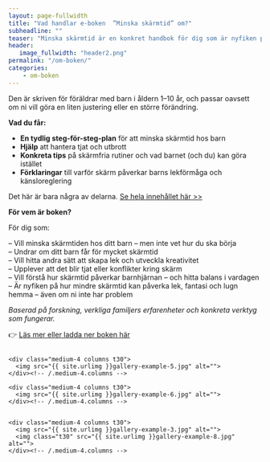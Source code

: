 ```yaml
---
layout: page-fullwidth
title: "Vad handlar e-boken  ”Minska skärmtid” om?"
subheadline: ""
teaser: "Minska skärmtid är en konkret handbok för dig som är nyfiken på att förändra era skärmvanor – tv, surfplatta, mobil – utan att det blir bråk och tjat."
header:
   image_fullwidth: "header2.png"
permalink: "/om-boken/"
categories:
    - om-boken
---
```

Den är skriven för föräldrar med barn i åldern 1–10 år, och passar oavsett om ni vill göra en liten justering eller en större förändring.


**Vad du får:**

- **En tydlig steg-för-steg-plan** för att minska skärmtid hos barn
- **Hjälp** att hantera tjat och utbrott
- **Konkreta tips** på skärmfria rutiner och vad barnet (och du) kan göra istället
- **Förklaringar** till varför skärm påverkar barns lekförmåga och känsloreglering

Det här är bara några av delarna.
[Se hela innehållet här >>][1]


**För vem är boken?**

För dig som:

– Vill minska skärmtiden hos ditt barn – men inte vet hur du ska börja\
– Undrar om ditt barn får för mycket skärmtid\
– Vill hitta andra sätt att skapa lek och utveckla kreativitet\
– Upplever att det blir tjat eller konflikter kring skärm\
– Vill förstå hur skärmtid påverkar barnhjärnan – och hitta balans i vardagen\
– Är nyfiken på hur mindre skärmtid kan påverka lek, fantasi och lugn hemma – även om ni inte har problem



*Baserad på forskning, verkliga familjers erfarenheter och konkreta verktyg som fungerar.*

 

👉 [Läs mer eller ladda ner boken här][1]
<!--more-->

<div class="row">
    <div class="medium-4 columns t30">
    <img src="{{ site.urlimg }}gallery-example-4.jpg" alt="">
    </div><!-- /.medium-4.columns -->

    <div class="medium-4 columns t30">
      <img src="{{ site.urlimg }}gallery-example-5.jpg" alt="">
    </div><!-- /.medium-4.columns -->

    <div class="medium-4 columns t30">
      <img src="{{ site.urlimg }}gallery-example-6.jpg" alt="">
    </div><!-- /.medium-4.columns -->

</div><!-- /.row -->


<div class="row">
    <div class="medium-8 columns t30">
    <img src="{{ site.urlimg }}gallery-example-7.jpg" alt="">
    </div><!-- /.medium-8.columns -->

    <div class="medium-4 columns t30">
      <img src="{{ site.urlimg }}gallery-example-3.jpg" alt="">
      <img class="t30" src="{{ site.urlimg }}gallery-example-8.jpg" alt="">
    </div><!-- /.medium-4.columns -->

</div><!-- /.row -->



 [1]: https://enhandbok.store/
